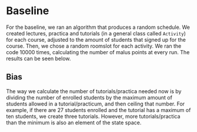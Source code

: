 # Baseline

For the baseline, we ran an algorithm that produces a random schedule. We created lectures, practica and tutorials (in a general class called `Activity`) for each course, adjusted to the amount of students that signed up for the course. Then, we chose a random roomslot for each activity. We ran the code 10000 times, calculating the number of malus points at every run. The results can be seen below.


## Bias

The way we calculate the number of tutorials/practica needed now is by dividing the number of enrolled students by the maximum amount of students allowed in a tutorial/practicum, and then ceiling that number. For example, if there are 27 students enrolled and the tutorial has a maximum of ten students, we create three tutorials. However, more tutorials/practica than the minimum is also an element of the state space. 